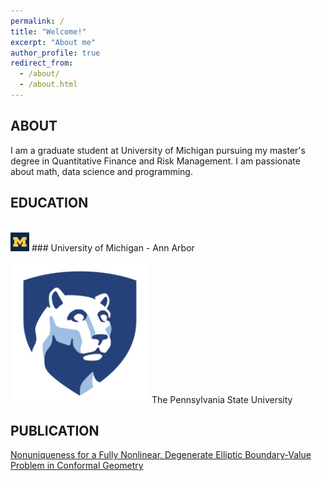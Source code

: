 ```yaml
---
permalink: /
title: "Welcome!"
excerpt: "About me"
author_profile: true
redirect_from: 
  - /about/
  - /about.html
---
```



## ABOUT 

I am a graduate student at University of Michigan pursuing my master's degree in Quantitative Finance and Risk Management. I am passionate about math, data science and programming.


## EDUCATION

<br/><img src='/images/UM.png'>  ### University of Michigan - Ann Arbor

![image](https://github.com/Zhengyang49/Zhengyang49.github.io/blob/master/images/PSU.png) The Pennsylvania State University


## PUBLICATION

[Nonuniqueness for a Fully Nonlinear, Degenerate Elliptic Boundary-Value Problem in Conformal Geometry](https://doi.org/10.1016/j.difgeo.2020.101688)

